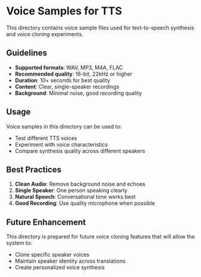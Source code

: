 # Voice Samples for TTS

This directory contains voice sample files used for text-to-speech synthesis and voice cloning experiments.

## Guidelines

- **Supported formats**: WAV, MP3, M4A, FLAC
- **Recommended quality**: 16-bit, 22kHz or higher  
- **Duration**: 10+ seconds for best quality
- **Content**: Clear, single-speaker recordings
- **Background**: Minimal noise, good recording quality

## Usage

Voice samples in this directory can be used to:
- Test different TTS voices
- Experiment with voice characteristics
- Compare synthesis quality across different speakers

## Best Practices

1. **Clean Audio**: Remove background noise and echoes
2. **Single Speaker**: One person speaking clearly
3. **Natural Speech**: Conversational tone works best
4. **Good Recording**: Use quality microphone when possible

## Future Enhancement

This directory is prepared for future voice cloning features that will allow the system to:
- Clone specific speaker voices
- Maintain speaker identity across translations
- Create personalized voice synthesis